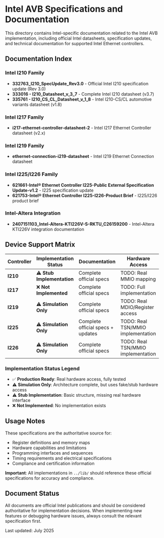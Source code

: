 # Intel AVB Specifications and Documentation

This directory contains Intel-specific documentation related to the Intel AVB implementation, including official Intel datasheets, specification updates, and technical documentation for supported Intel Ethernet controllers.

## Documentation Index

### Intel I210 Family
- **332763_I210_SpecUpdate_Rev3.0** - Official Intel I210 specification update (Rev 3.0)
- **333016 - I210_Datasheet_v_3_7** - Complete Intel I210 datasheet (v3.7)
- **335761 - I210_CS_CL_Datasheet_v_1_8** - Intel I210-CS/CL automotive variants datasheet (v1.8)

### Intel I217 Family
- **i217-ethernet-controller-datasheet-2** - Intel I217 Ethernet Controller datasheet (v2.x)

### Intel I219 Family  
- **ethernet-connection-i219-datasheet** - Intel I219 Ethernet Connection datasheet

### Intel I225/I226 Family
- **621661-Intel® Ethernet Controller I225-Public External Specification Update-v1.2** - I225 specification update
- **621753-Intel® Ethernet Controller I225-I226-Product Brief** - I225/I226 product brief

### Intel-Altera Integration
- **2407151103_Intel-Altera-KTI226V-S-RKTU_C26159200** - Intel-Altera KTI226V integration documentation

## Device Support Matrix

| Controller | Implementation Status | Documentation | Hardware Access |
|------------|----------------------|---------------|-----------------|
| **I210**   | ⚠️ **Stub Implementation** | Complete official specs | TODO: Real MMIO mapping |
| **I217**   | ❌ **Not Implemented** | Complete official specs | TODO: Full implementation |
| **I219**   | ⚠️ **Simulation Only** | Complete official specs | TODO: Real MDIO/Register access |
| **I225**   | ⚠️ **Simulation Only** | Complete official specs + updates | TODO: Real TSN/MMIO implementation |
| **I226**   | ⚠️ **Simulation Only** | Complete official specs | TODO: Real TSN/MMIO implementation |

### Implementation Status Legend
- ✅ **Production Ready**: Real hardware access, fully tested
- ⚠️ **Simulation Only**: Architecture complete, but uses fake/stub hardware access
- ⚠️ **Stub Implementation**: Basic structure, missing real hardware interface
- ❌ **Not Implemented**: No implementation exists

## Usage Notes

These specifications are the authoritative source for:
- Register definitions and memory maps
- Hardware capabilities and limitations
- Programming interfaces and sequences
- Timing requirements and electrical specifications
- Compliance and certification information

**Important**: All implementations in `../lib/` should reference these official specifications for accuracy and compliance.

## Document Status

All documents are official Intel publications and should be considered authoritative for implementation decisions. When implementing new features or debugging hardware issues, always consult the relevant specification first.

Last updated: July 2025
